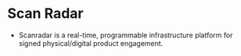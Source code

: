 # Scan Radar
- Scanradar is a real-time, programmable infrastructure platform for signed physical/digital product engagement.
